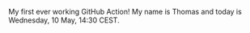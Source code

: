 My first ever working GitHub Action!
My name is Thomas and today is Wednesday, 10 May, 14:30 CEST. 
